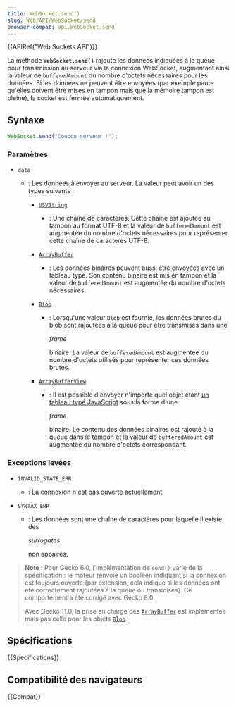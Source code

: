 ```yaml
---
title: WebSocket.send()
slug: Web/API/WebSocket/send
browser-compat: api.WebSocket.send
---
```


{{APIRef("Web Sockets API")}}

La méthode **`WebSocket.send()`** rajoute les données indiquées à la queue pour transmission au serveur via la connexion WebSocket, augmentant ainsi la valeur de `bufferedAmount` du nombre d'octets nécessaires pour les données. Si les données ne peuvent être envoyées (par exemple parce qu'elles doivent être mises en tampon mais que la mémoire tampon est pleine), la socket est fermée automatiquement.

## Syntaxe

```js
WebSocket.send("Coucou serveur !");
```

### Paramètres

- `data`

  - : Les données à envoyer au serveur. La valeur peut avoir un des types suivants :

    - [`USVString`](/fr/docs/Web/API/USVString)
      - : Une chaîne de caractères. Cette chaîne est ajoutée au tampon au format UTF-8 et la valeur de `bufferedAmount` est augmentée du nombre d'octets nécessaires pour représenter cette chaîne de caractères UTF-8.
    - [`ArrayBuffer`](/fr/docs/Web/JavaScript/Reference/Global_Objects/ArrayBuffer)
      - : Les données binaires peuvent aussi être envoyées avec un tableau typé. Son contenu binaire est mis en tampon et la valeur de `bufferedAmount` est augmentée du nombre d'octets nécessaires.
    - [`Blob`](/fr/docs/Web/API/Blob)

      - : Lorsqu'une valeur `Blob` est fournie, les données brutes du blob sont rajoutées à la queue pour être transmises dans une

        <i lang="en">frame</i>

        binaire. La valeur de `bufferedAmount` est augmentée du nombre d'octets utilisés pour représenter ces données brutes.

    - [`ArrayBufferView`](/fr/docs/Web/API/ArrayBufferView)

      - : Il est possible d'envoyer n'importe quel objet étant [un tableau typé JavaScript](/fr/docs/Web/JavaScript/Typed_arrays) sous la forme d'une

        <i lang="en">frame</i>

        binaire. Le contenu des données binaires est rajouté à la queue dans le tampon et la valeur de `bufferedAmount` est augmentée du nombre d'octets correspondant.

### Exceptions levées

- `INVALID_STATE_ERR`
  - : La connexion n'est pas ouverte actuellement.
- `SYNTAX_ERR`

  - : Les données sont une chaîne de caractères pour laquelle il existe des

    <i lang="en">surrogates</i>

    non appairés.

> **Note :** Pour Gecko 6.0, l'implémentation de `send()` varie de la spécification : le moteur renvoie un booléen indiquant si la connexion est toujours ouverte (par extension, cela indique si les données ont été correctement rajoutées à la queue ou transmises). Ce comportement a été corrigé avec Gecko 8.0.
>
> Avec Gecko 11.0, la prise en charge des [`ArrayBuffer`](/fr/docs/Web/JavaScript/Reference/Global_Objects/ArrayBuffer) est implémentée mais pas celle pour les objets [`Blob`](/fr/docs/Web/API/Blob).

## Spécifications

{{Specifications}}

## Compatibilité des navigateurs

{{Compat}}
